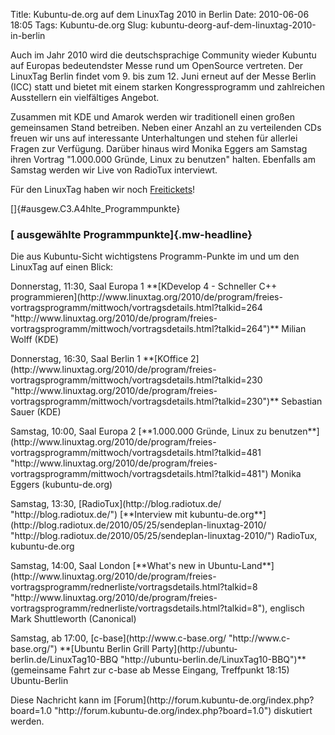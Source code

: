Title: Kubuntu-de.org auf dem LinuxTag 2010 in Berlin
Date: 2010-06-06 18:05
Tags: Kubuntu-de.org
Slug: kubuntu-deorg-auf-dem-linuxtag-2010-in-berlin

Auch im Jahr 2010 wird die deutschsprachige Community wieder Kubuntu auf
Europas bedeutendster Messe rund um OpenSource vertreten. Der LinuxTag
Berlin findet vom 9. bis zum 12. Juni erneut auf der Messe Berlin (ICC)
statt und bietet mit einem starken Kongressprogramm und zahlreichen
Ausstellern ein vielfältiges Angebot.

</p>
Zusammen mit KDE und Amarok werden wir traditionell einen großen
gemeinsamen Stand betreiben. Neben einer Anzahl an zu verteilenden CDs
freuen wir uns auf interessante Unterhaltungen und stehen für allerlei
Fragen zur Verfügung. Darüber hinaus wird Monika Eggers am Samstag ihren
Vortrag "1.000.000 Gründe, Linux zu benutzen" halten. Ebenfalls am
Samstag werden wir Live von RadioTux interviewt.

</p>
<!--break--><!--break-->

Für den LinuxTag haben wir noch
[Freitickets](http://forum.kubuntu-de.org/index.php?topic=13793.msg95610#msg95610 "http://forum.kubuntu-de.org/index.php?topic=13793.msg95610#msg95610")!

</p>
[]{#ausgew.C3.A4hlte_Programmpunkte}  

### [ ausgewählte Programmpunkte]{.mw-headline}

</p>
Die aus Kubuntu-Sicht wichtigstens Programm-Punkte im und um den
LinuxTag auf einen Blick:

</p>
Donnerstag, 11:30, Saal Europa 1  
**[KDevelop 4 - Schneller C++
programmieren](http://www.linuxtag.org/2010/de/program/freies-vortragsprogramm/mittwoch/vortragsdetails.html?talkid=264 "http://www.linuxtag.org/2010/de/program/freies-vortragsprogramm/mittwoch/vortragsdetails.html?talkid=264")**  
Milian Wolff (KDE)

</p>
Donnerstag, 16:30, Saal Berlin 1  
**[KOffice
2](http://www.linuxtag.org/2010/de/program/freies-vortragsprogramm/mittwoch/vortragsdetails.html?talkid=230 "http://www.linuxtag.org/2010/de/program/freies-vortragsprogramm/mittwoch/vortragsdetails.html?talkid=230")**  
Sebastian Sauer (KDE)

</p>
Samstag, 10:00, Saal Europa 2  
[**1.000.000 Gründe, Linux zu
benutzen**](http://www.linuxtag.org/2010/de/program/freies-vortragsprogramm/mittwoch/vortragsdetails.html?talkid=481 "http://www.linuxtag.org/2010/de/program/freies-vortragsprogramm/mittwoch/vortragsdetails.html?talkid=481")  
Monika Eggers (kubuntu-de.org)

</p>
Samstag, 13:30,
[RadioTux](http://blog.radiotux.de/ "http://blog.radiotux.de/")  
[**Interview mit
kubuntu-de.org**](http://blog.radiotux.de/2010/05/25/sendeplan-linuxtag-2010/ "http://blog.radiotux.de/2010/05/25/sendeplan-linuxtag-2010/")  
RadioTux, kubuntu-de.org

</p>
Samstag, 14:00, Saal London  
[**What's new in
Ubuntu-Land**](http://www.linuxtag.org/2010/de/program/freies-vortragsprogramm/rednerliste/vortragsdetails.html?talkid=8 "http://www.linuxtag.org/2010/de/program/freies-vortragsprogramm/rednerliste/vortragsdetails.html?talkid=8"),
englisch  
Mark Shuttleworth (Canonical)

</p>
Samstag, ab 17:00,
[c-base](http://www.c-base.org/ "http://www.c-base.org/")  
**[Ubuntu Berlin Grill
Party](http://ubuntu-berlin.de/LinuxTag10-BBQ "http://ubuntu-berlin.de/LinuxTag10-BBQ")**  
(gemeinsame Fahrt zur c-base ab Messe Eingang, Treffpunkt 18:15)
Ubuntu-Berlin

</p>
Diese Nachricht kann im
[Forum](http://forum.kubuntu-de.org/index.php?board=1.0 "http://forum.kubuntu-de.org/index.php?board=1.0")
diskutiert werden.

</p>

